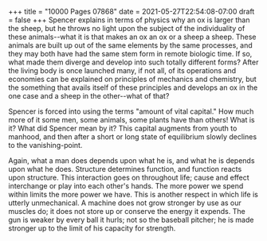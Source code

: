 +++
title = "10000 Pages 07868"
date = 2021-05-27T22:54:08-07:00
draft = false
+++
Spencer explains in terms of physics why an ox is larger than the sheep, but he throws no light upon the subject of the individuality of these animals--what it is that makes an ox an ox or a sheep a sheep. These animals are built up out of the same elements by the same processes, and they may both have had the same stem form in remote biologic time. If so, what made them diverge and develop into such totally different forms? After the living body is once launched many, if not all, of its operations and economies can be explained on principles of mechanics and chemistry, but the something that avails itself of these principles and develops an ox in the one case and a sheep in the other--what of that?

Spencer is forced into using the terms "amount of vital capital." How much more of it some men, some animals, some plants have than others! What is it? What did Spencer mean by it? This capital augments from youth to manhood, and then after a short or long state of equilibrium slowly declines to the vanishing-point.

Again, what a man does depends upon what he is, and what he is depends upon what he does. Structure determines function, and function reacts upon structure. This interaction goes on throughout life; cause and effect interchange or play into each other's hands. The more power we spend within limits the more power we have. This is another respect in which life is utterly unmechanical. A machine does not grow stronger by use as our muscles do; it does not store up or conserve the energy it expends. The gun is weaker by every ball it hurls; not so the baseball pitcher; he is made stronger up to the limit of his capacity for strength.
